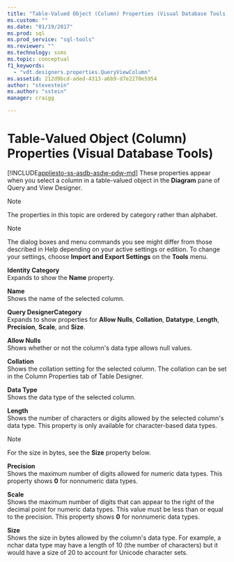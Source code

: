 ```yaml
---
title: "Table-Valued Object (Column) Properties (Visual Database Tools) | Microsoft Docs"
ms.custom: ""
ms.date: "01/19/2017"
ms.prod: sql
ms.prod_service: "sql-tools"
ms.reviewer: ""
ms.technology: ssms
ms.topic: conceptual
f1_keywords: 
  - "vdt.designers.properties.QueryViewColumn"
ms.assetid: 212d9bcd-aded-4313-a6b9-d7e2270e5954
author: "stevestein"
ms.author: "sstein"
manager: craigg

---
```

# Table-Valued Object (Column) Properties (Visual Database Tools)
[!INCLUDE[appliesto-ss-asdb-asdw-pdw-md](../../includes/appliesto-ss-asdb-asdw-pdw-md.md)]
These properties appear when you select a column in a table-valued object in the **Diagram** pane of Query and View Designer.  
  
> [!NOTE]  
> The properties in this topic are ordered by category rather than alphabet.  
  
> [!NOTE]  
> The dialog boxes and menu commands you see might differ from those described in Help depending on your active settings or edition. To change your settings, choose **Import and Export Settings** on the **Tools** menu.  
  
**Identity Category**  
Expands to show the **Name** property.  
  
**Name**  
Shows the name of the selected column.  
  
**Query DesignerCategory**  
Expands to show properties for **Allow Nulls**, **Collation**, **Datatype**, **Length**, **Precision**, **Scale**, and **Size**.  
  
**Allow Nulls**  
Shows whether or not the column's data type allows null values.  
  
**Collation**  
Shows the collation setting for the selected column. The collation can be set in the Column Properties tab of Table Designer.  
  
**Data Type**  
Shows the data type of the selected column.  
  
**Length**  
Shows the number of characters or digits allowed by the selected column's data type. This property is only available for character-based data types.  
  
> [!NOTE]  
> For the size in bytes, see the **Size** property below.  
  
**Precision**  
Shows the maximum number of digits allowed for numeric data types. This property shows **0** for nonnumeric data types.  
  
**Scale**  
Shows the maximum number of digits that can appear to the right of the decimal point for numeric data types. This value must be less than or equal to the precision. This property shows **0** for nonnumeric data types.  
  
**Size**  
Shows the size in bytes allowed by the column's data type. For example, a nchar data type may have a length of 10 (the number of characters) but it would have a size of 20 to account for Unicode character sets.  
  
